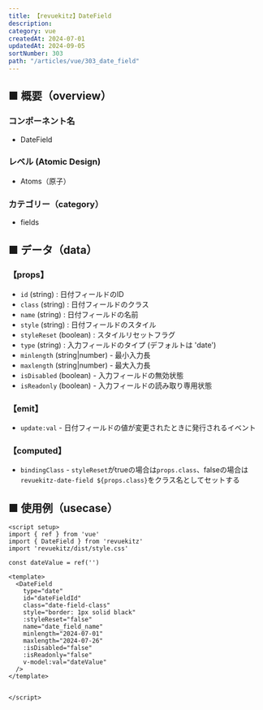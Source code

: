 ```yaml
---
title: 【revuekitz】DateField
description:
category: vue
createdAt: 2024-07-01
updatedAt: 2024-09-05
sortNumber: 303
path: "/articles/vue/303_date_field"
---
```


<nuxt-content-wrapper>

## ■ 概要（overview）
### コンポーネント名
- DateField

### レベル (Atomic Design)
-  Atoms（原子）

### カテゴリー（category）
- fields

## ■ データ（data）

### 【props】
- `id` (string) : 日付フィールドのID
- `class` (string) : 日付フィールドのクラス
- `name` (string) : 日付フィールドの名前
- `style` (string) : 日付フィールドのスタイル
- `styleReset` (boolean) : スタイルリセットフラグ
- `type` (string) : 入力フィールドのタイプ (デフォルトは 'date')
- `minlength` (string|number) - 最小入力長
- `maxlength` (string|number) - 最大入力長
- `isDisabled` (boolean) - 入力フィールドの無効状態
- `isReadonly` (boolean) - 入力フィールドの読み取り専用状態

### 【emit】
- `update:val` - 日付フィールドの値が変更されたときに発行されるイベント

### 【computed】
- `bindingClass` - `styleReset`がtrueの場合は`props.class`、falseの場合は`revuekitz-date-field ${props.class}`をクラス名としてセットする

## ■ 使用例（usecase）
```vue
<script setup>
import { ref } from 'vue'
import { DateField } from 'revuekitz'
import 'revuekitz/dist/style.css' 

const dateValue = ref('')

<template>
  <DateField
    type="date"
    id="dateFieldId"
    class="date-field-class"
    style="border: 1px solid black"
    :styleReset="false"
    name="date_field_name"
    minlength="2024-07-01"
    maxlength="2024-07-26"
    :isDisabled="false"
    :isReadonly="false"
    v-model:val="dateValue"
  />
</template>


</script>

```

</nuxt-content-wrapper>